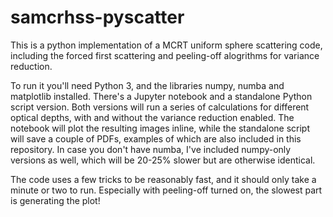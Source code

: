 # samcrhss-pyscatter

This is a python implementation of a MCRT uniform sphere scattering code, including the forced first scattering and peeling-off alogrithms for variance reduction. 

To run it you'll need Python 3, and the libraries numpy, numba and matplotlib installed. There's a Jupyter notebook and a standalone Python script version. Both versions will run a series of calculations for different optical depths, with and without the variance reduction enabled. The notebook will plot the resulting images inline, while the standalone script will save a couple of PDFs, examples of which are also included in this repository. In case you don't have numba, I've included numpy-only versions as well, which will be 20-25% slower but are otherwise identical.

The code uses a few tricks to be reasonably fast, and it should only take a minute or two to run. Especially with peeling-off turned on, the slowest part is generating the plot!
